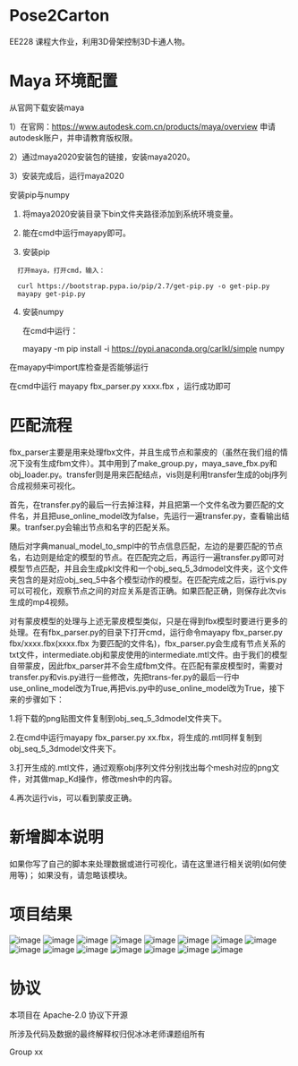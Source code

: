 # Pose2Carton 

EE228 课程大作业，利用3D骨架控制3D卡通人物。



# Maya 环境配置
从官网下载安装maya
  
  1）在官网：https://www.autodesk.com.cn/products/maya/overview 申请autodesk账户，并申请教育版权限。
  
  2）通过maya2020安装包的链接，安装maya2020。
  
  3）安装完成后，运行maya2020

安装pip与numpy
  
  1)	将maya2020安装目录下bin文件夹路径添加到系统环境变量。
  
  2)	能在cmd中运行mayapy即可。
  
  3)	安装pip
      
      打开maya，打开cmd，输入：
      
      curl https://bootstrap.pypa.io/pip/2.7/get-pip.py -o get-pip.py
      mayapy get-pip.py
  
  4)  安装numpy
      
      在cmd中运行：
      
      mayapy -m pip install -i https://pypi.anaconda.org/carlkl/simple numpy

在mayapy中import库检查是否能够运行

在cmd中运行 mayapy fbx_parser.py xxxx.fbx ，运行成功即可



# 匹配流程

fbx_parser主要是用来处理fbx文件，并且生成节点和蒙皮的（虽然在我们组的情况下没有生成fbm文件）。其中用到了make_group.py，maya_save_fbx.py和obj_loader.py。transfer则是用来匹配结点，vis则是利用transfer生成的obj序列合成视频来可视化。

首先，在transfer.py的最后一行去掉注释，并且把第一个文件名改为要匹配的文件名，并且把use_online_model改为false，先运行一遍transfer.py，查看输出结果。tranfser.py会输出节点和名字的匹配关系。

随后对字典manual_model_to_smpl中的节点信息匹配，左边的是要匹配的节点名，右边则是给定的模型的节点。在匹配完之后，再运行一遍transfer.py即可对模型节点匹配，并且会生成pkl文件和一个obj_seq_5_3dmodel文件夹，这个文件夹包含的是对应obj_seq_5中各个模型动作的模型。在匹配完成之后，运行vis.py可以可视化，观察节点之间的对应关系是否正确。如果匹配正确，则保存此次vis生成的mp4视频。

对有蒙皮模型的处理与上述无蒙皮模型类似，只是在得到fbx模型时要进行更多的处理。在有fbx_parser.py的目录下打开cmd，运行命令mayapy fbx_parser.py fbx/xxxx.fbx(xxxx.fbx
为要匹配的文件名)，fbx_parser.py会生成有节点关系的txt文件，intermediate.obj和蒙皮使用的intermediate.mtl文件。由于我们的模型自带蒙皮，因此fbx_parser并不会生成fbm文件。在匹配有蒙皮模型时，需要对transfer.py和vis.py进行一些修改，先把trans-fer.py的最后一行中use_online_model改为True,再把vis.py中的use_online_model改为True，接下来的步骤如下：

1.将下载的png贴图文件复制到obj_seq_5_3dmodel文件夹下。

2.在cmd中运行mayapy fbx_parser.py xx.fbx，将生成的.mtl同样复制到obj_seq_5_3dmodel文件夹下。

3.打开生成的.mtl文件，通过观察obj序列文件分别找出每个mesh对应的png文件，对其做map_Kd操作，修改mesh中的内容。

4.再次运行vis，可以看到蒙皮正确。




# 新增脚本说明

如果你写了自己的脚本来处理数据或进行可视化，请在这里进行相关说明(如何使用等)； 如果没有，请忽略该模块。



# 项目结果

![image](../img/00.png)
![image](../img/001.png)
![image](../img/002.png)
![image](../img/004.png)
![image](../img/005.png)
![image](../img/004.png)
![image](../img/10057.png)
![image](../img/16107.png)
![image](../img/16735.png)
![image](../img/17878.png)
![image](../img/3648.png)
![image](../img/372.png)
![image](../img/7179.png)
![image](../img/9465.png)
![image](../img/9885.png)


# 协议 
本项目在 Apache-2.0 协议下开源

所涉及代码及数据的最终解释权归倪冰冰老师课题组所有

Group xx

